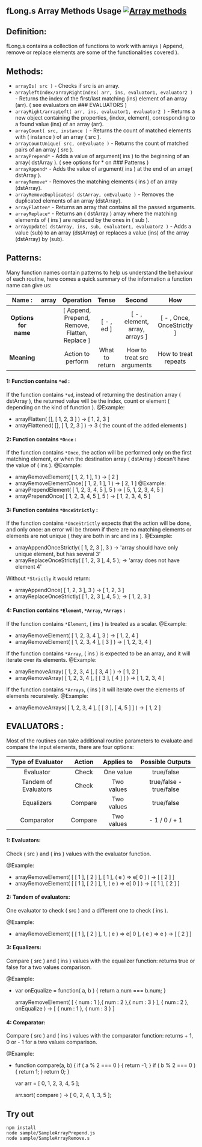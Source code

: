 ## fLong.s Array Methods Usage [![Array methods](https://travis-ci.org/Wandalen/wTools.svg?branch=master)](https://github.com/Wandalen/wTools/blob/master/out.debug/dwtools/abase/l0/fLong.s)


## Definition:

  fLong.s contains a collection of functions to work with arrays ( Append, remove or replace elements are some of the functionalities covered ).


## Methods:

  * `arrayIs( src )` - Checks if src is an array.
  * `arrayleftIndex/arrayRightIndex( arr, ins, evaluator1, evaluator2 )` - Returns the index of the first/last matching (ins) element of an array (arr).
    ( see evaluators on ### EVALUATORS )
  * `arrayRight/arrayLeft( arr, ins, evaluator1, evaluator2 )` - Returns a new object containing the properties, (index, element), corresponding to
    a found value (ins) of an array (arr).
  * `arrayCount( src, instance )` - Returns the count of matched elements with ( instance ) of an array ( src ).  
  * `arrayCountUnique( src, onEvaluate )` - Returns the count of matched pairs of an array ( src ).
  * `arrayPrepend*` - Adds a value of argument( ins ) to the beginning of an array( dstArray ).
    ( see options for * on ### Patterns )
  * `arrayAppend*` - Adds the value of argument( ins ) at the end of an array( dstArray ).
  * `arrayRemove*` - Removes the matching elements ( ins ) of an array (dstArray).
  * `arrayRemoveDuplicates( dstArray, onEvaluate )` - Removes the duplicated elements of an array (dstArray).
  * `arrayFlatten*` - Returns an array that contains all the passed arguments.
  * `arrayReplace*` - Returns an ( dstArray ) array where the matching elememts of ( ins ) are replaced by the ones in ( sub ).
  * `arrayUpdate( dstArray, ins, sub, evaluator1, evaluator2 )` - Adds a value (sub) to an array (dstArray) or replaces a value (ins) of the array (dstArray) by (sub).


## Patterns:

  Many function names contain patterns to help us understand the behaviour of each routine, here comes a quick summary of the information a function name can
  give us:

  | **Name :** | array | **Operation** | **Tense** | **Second** | **How** |
  | :---: | :---: | :---: | :---: | :---: | :---: |
  | **Options for name** | | [ Append, Prepend, Remove, Flatten, Replace ] | [ - , ed ] | [ - , element, array, arrays ] | [ - , Once, OnceStrictly ] |
  | **Meaning** | | Action to perform | What to return | How to treat src arguments | How to treat repeats |

#### 1: Function contains `*ed` :

  If the function contains `*ed`, instead of returning the destination array ( dstArray ), the returned value will be
  the index, count or element ( depending on the kind of function ).
  @Example:
  - arrayFlatten( [], [ 1, 2, 3 ] ) -> [ 1, 2, 3 ]
  - arrayFlattened( [], [ 1, 2, 3 ] ) -> 3 ( the count of the added elements )

#### 2: Function contains `*Once` :

  If the function contains `*Once`, the action will be performed only on the first matching element, or when
  the destination array ( dstArray ) doesn't have the value of ( ins ).
  @Example:
  - arrayRemoveElement( [ 1, 2, 1 ], 1 ) -> [ 2 ]
  - arrayRemoveElementOnce( [ 1, 2, 1 ], 1 ) -> [ 2, 1 ]
  @Example:
  - arrayPrependElement( [ 1, 2, 3, 4, 5 ], 5 ) -> [ 5, 1, 2, 3, 4, 5 ]
  - arrayPrependOnce( [ 1, 2, 3, 4, 5 ], 5 ) -> [ 1, 2, 3, 4, 5 ]

#### 3: Function contains `*OnceStrictly` :

  If the function contains `*OnceStrictly` expects that the action will be done, and only once: an error will be thrown if there are no matching elements or elements are not unique ( they are both in src and ins ).
  @Example:
  - arrayAppendOnceStrictly( [ 1, 2, 3 ], 3 ) -> 'array should have only unique element, but has several 3'
  - arrayReplaceOnceStrictly( [ 1, 2, 3 ], 4, 5 ); -> 'array does not have element 4'

  Without `*Strictly` it would return:
  - arrayAppendOnce( [ 1, 2, 3 ], 3 ) -> [ 1, 2, 3 ]
  - arrayReplaceOnceStrictly( [ 1, 2, 3 ], 4, 5 ); -> [ 1, 2, 3 ]

#### 4: Function contains `*Element`, `*Array`, `*Arrays` :

  If the function contains `*Element`, ( ins ) is treated as a scalar.
  @Example:
  - arrayRemoveElement( [ 1, 2, 3, 4 ], 3 ) -> [ 1, 2, 4 ]
  - arrayRemoveElement( [ 1, 2, 3, 4 ], [ 3 ] ) -> [ 1, 2, 3, 4 ]

  If the function contains `*Array`, ( ins ) is expected to be an array, and it will iterate over its elements.
  @Example:
  - arrayRemoveArray( [ 1, 2, 3, 4 ], [ 3, 4 ] ) -> [ 1, 2 ]
  - arrayRemoveArray( [ 1, 2, 3, 4 ], [ [ 3 ], [ 4 ] ] ) -> [ 1, 2, 3, 4 ]

  If the function contains `*Arrays`, ( ins ) it will iterate over the elements of elements recursively.
  @Example:
  - arrayRemoveArrays( [ 1, 2, 3, 4 ], [ [ 3 ], [ 4, 5 ] ] ) -> [ 1, 2 ]


## EVALUATORS :

  Most of the routines can take additional routine parameters to evaluate and compare the input elements, there are four options:

  | **Type of Evaluator** | **Action** | **Applies to** | **Possible Outputs** |
  | :---: | :---: | :---: | :---: |
  | Evaluator | Check | One value | true/false |
  | Tandem of Evaluators| Check | Two values | true/false - true/false |
  | Equalizers | Compare | Two values | true/false |
  | Comparator | Compare | Two values | - 1 / 0 / + 1 |

#### 1: Evaluators:

  Check ( src ) and ( ins ) values with the evaluator function.  

  @Example:
  - arrayRemoveElement( [ [ 1 ], [ 2 ] ], [ 1 ], ( e ) => e[ 0 ] ) -> [ [ 2 ] ]
  - arrayRemoveElement( [ [ 1 ], [ 2 ] ], 1, ( e ) => e[ 0 ] ) -> [ [ 1 ], [ 2 ] ]

#### 2: Tandem of evaluators:

  One evaluator to check ( src ) and a different one to check ( ins ).

  @Example:
  - arrayRemoveElement( [ [ 1 ], [ 2 ] ], 1, ( e ) => e[ 0 ], ( e ) => e ) -> [ [ 2 ] ]

#### 3: Equalizers:

  Compare ( src ) and ( ins ) values with the equalizer function: returns true or false for a two values comparison.

  @Example:
  - var onEqualize = function( a, b )
    {
      return a.num === b.num;
    }

    arrayRemoveElement( [ { num : 1 },{ num : 2 },{ num : 3 } ], { num : 2 }, onEqualize ) -> [ { num : 1 }, { num : 3 } ]

#### 4: Comparator:

  Compare ( src ) and ( ins ) values with the comparator function: returns + 1, 0 or - 1 for a two values comparison.

  @Example:
  - function compare(a, b) {
      if ( a % 2 === 0 ) {
        return -1;
      }
      if ( b % 2 === 0 ) {
        return 1;
      }
      return 0;
    }

    var arr = [ 0, 1, 2, 3, 4, 5 ];

    arr.sort( compare ) -> [ 0, 2, 4, 1, 3, 5 ];


## Try out  

```
npm install
node sample/SampleArrayPrepend.js
node sample/SampleArrayRemove.s
```
